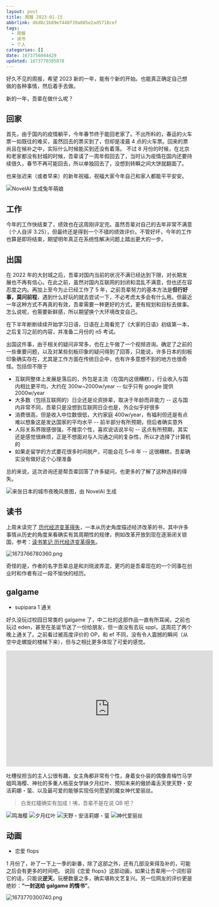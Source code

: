 ```yaml
---
layout: post
title: 周报 2023-01-15
abbrlink: d6d8c1b89ef448f39a085e2ad5718cef
tags:
  - 周报
  - 读书
  - 个人
categories: []
date: 1673756044429
updated: 1673770305078
---
```


好久不见的周报，希望 2023 新的一年，能有个新的开始。也能真正确定自己想做的各种事情，然后着手去做。

新的一年，吾辈在做什么呢？

## 回家

首先，由于国内的疫情躺平，今年春节终于能回老家了。不出所料的，春运的火车票一如既往的难买，虽然回去的票买到了，但却是凌晨 4 点的火车票。回来的票尚且在候补之中，实际什么时候能买到还没有着落。
不过 8 月份的时候，在北京和老家都没有封城的时候，吾辈请了一周年假回去了，当时认为疫情在国内还要持续很久，春节不再可能回去，所以单独回去了，没想到转瞬之间大饼就翻面了。

也来张迟来（或者早来）的新年祝福，祝福大家今年自己和家人都能平平安安。

![NovelAI 生成兔年萌娘](/resources/aad107b87fba49ec93333a8edae7e904.png)

## 工作

今年的工作快结束了，绩效也在这周刚评定完。虽然吾辈对自己的去年非常不满意（个人自评 3.25），但最终还是得到一个不错的绩效评价。不管好坏，今年的工作也算是即将结束，期望明年真正在系统性解决问题上踏出更大的一步。

## 出国

在 2022 年的大封城之后，吾辈对国内当前的状况不满已经达到下限，对长期发展也不再有信心。在此之前，虽然对国内互联网的封闭和混乱不满意，但也还在容忍度之内。再加上至今为止已经工作了 5 年，之前吾辈努力的基本方法是**但行好事，莫问前程**，遇到什么好玩的就去尝试一下，不必考虑太多会有什么用。但最近一年这种方式不再真的有效，吾辈需要一种更好的方式，更有规划和目标去做事。怎么说呢，也需要新鲜感，所以期望换个大环境改变自己。

在下半年断断续续开始学习日语，日语在上周看完了《大家的日语》初级第一本，之后复习之前的内容，并准备二月份的 n5 考试。

出国这件事，由于相关的疑问非常多，也在上午做了一个视频咨询。确定了之前的一些重要问题，以及对某些刻板印象的疑问得到了回答，只能说，许多日本的刻板印象确实存在，尤其是工作方面在传统日企中，也有许多意想不到的地方也很奇怪。包括但不限于

- 互联网整体上发展是落后的，外包是主流（在国内这很糟糕），行业收入与国内相比更平均，大约在 300w\~2000w/year -- 似乎只有 google 提供 2000w/year
- 大多数（包括互联网的）日企还是论资排辈，取决于年龄而非能力 -- 这与国内非常不同，吾辈只是没想到互联网日企也是，外企似乎好很多
- 消费很高，但是收入中位数很低，大约家庭 400w/year，有福利但还是有点难以想象这是发达国家的平均水平 -- 前半部分有所预期，但后者确实意外
- 人际关系界限感很强，不推崇个性，喜欢说话说半句 -- 这点有所预期，其实还是感觉很麻烦，正是不想面对与人沟通之间的复杂性，所以才选择了计算机的
- 如果走留学的方式要花很多时间脱产，可能会花 5\~6 年 -- 这很糟糕，吾辈确实没有做好这个心理准备

总的来说，这次咨询还是帮吾辈回答了许多疑问，也更多的了解了这种选择的得失。

![来张日本的城市夜晚风景图，由 NovelAI 生成](/resources/a09cc84fd7fa420d941ce7112a81c1aa.png)

## 读书

上周末读完了 [历代经济变革得失](https://book.douban.com/subject/24851460/)，一本从历史角度描述经济改革的书，其中许多事情从历史的角度来看确实有其周期性的规律，例如改革开放到现在逐渐闭关锁国，参考：[读书笔记 历代经济变革得失](/p/8d1d975302f44c54bafcd17f506a2e8a)。

![1673766780360.png](/resources/4684f2a8e1eb4827959a23bfc0222134.png)

奇怪的是，作者的名字吾辈总是和刘晓波弄混，更巧的是吾辈现在的一个同事在创业时和作者有过一段不愉快的经历。

## galgame

- supipara 1 通关

好久没玩过校园日常类的 galgame 了，中二社的这部作品一直有所耳闻，之前也玩过 eden，甚至在圣诞节送了一份给朋友，但一直没有去玩 sppl，这周花了两个晚上通关了。之前看过被高度评价的 OP，和 ef 不同，没有令人震撼的瞬间（从空中走螺旋的楼梯下来），但与之相比更多体现了可爱的感觉。

<!-- markdownlint-disable-next-line MD033 -->

<iframe width="560" height="315" src="https://www.youtube.com/embed/1w-dyYRksXo" title="YouTube video player" frameborder="0" allow="accelerometer; autoplay; clipboard-write; encrypted-media; gyroscope; picture-in-picture; web-share" allowfullscreen></iframe>

吐槽役担当的主人公很有趣，女主角都非常有个性，身着女仆装的偶像青梅竹马学姐鸣海樱、神社的多重人格巫女学妹夕月红叶、预知未来的傲娇毒舌天使天野・安洁莉娜・萤、以及最可爱的能够实现任何愿望的魔女神代爱丽丝。

> 白发红瞳确实有加成！咦，吾辈不是在说 QB 吧？

![鸣海樱](/resources/bd490a6790464eed8727259aaaaa0a81.png)
![夕月红叶](/resources/eaeb6a9337264b888210c2db0c5caa46.png)
![天野・安洁莉娜・萤](/resources/f1f66b2ade024a69a21f1411f0df8f70.png)
![神代爱丽丝](/resources/a932bd8574ba4f46bd87a06ebc6cb6a9.png)

## 动画

- 恋爱 flops

1 月份了，补了一下上一季的新番，除了这部之外，还有几部没来得及补的，可能之后会有更多的时间吧。
说回《恋爱 flops》这部动画，如果让吾辈用一个词形容它的话，只能说**逆天**。玩梗数量之多，确实堪称文艺复兴。另一位网友的评价更是绝妙：**“一封送给 galgame 的情书”**。

![1673770300740.png](/resources/ce269e366a3c497eb0ffb108631e2e77.png)
